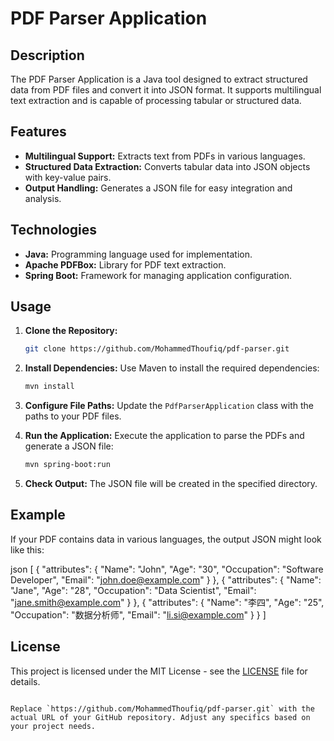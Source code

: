 # PDF Parser Application

## Description

The PDF Parser Application is a Java tool designed to extract structured data from PDF files and convert it into JSON format. It supports multilingual text extraction and is capable of processing tabular or structured data.

## Features

- **Multilingual Support:** Extracts text from PDFs in various languages.
- **Structured Data Extraction:** Converts tabular data into JSON objects with key-value pairs.
- **Output Handling:** Generates a JSON file for easy integration and analysis.

## Technologies

- **Java:** Programming language used for implementation.
- **Apache PDFBox:** Library for PDF text extraction.
- **Spring Boot:** Framework for managing application configuration.

## Usage

1. **Clone the Repository:**
   ```bash
   git clone https://github.com/MohammedThoufiq/pdf-parser.git
   ```

2. **Install Dependencies:**
   Use Maven to install the required dependencies:
   ```bash
   mvn install
   ```

3. **Configure File Paths:**
   Update the `PdfParserApplication` class with the paths to your PDF files.

4. **Run the Application:**
   Execute the application to parse the PDFs and generate a JSON file:
   ```bash
   mvn spring-boot:run
   ```

5. **Check Output:**
   The JSON file will be created in the specified directory.

## Example

If your PDF contains data in various languages, the output JSON might look like this:

json
[
  {
     "attributes": {
      "Name": "John",
      "Age": "30",
      "Occupation": "Software Developer",
      "Email": "john.doe@example.com"
    }
  },
  {
    "attributes": {
      "Name": "Jane",
      "Age": "28",
      "Occupation": "Data Scientist",
      "Email": "jane.smith@example.com"
    }
  },
  {
    "attributes": {
      "Name": "李四",
      "Age": "25",
      "Occupation": "数据分析师",
      "Email": "li.si@example.com"
    }
  }
]

## License

This project is licensed under the MIT License - see the [LICENSE](LICENSE) file for details.
```

Replace `https://github.com/MohammedThoufiq/pdf-parser.git` with the actual URL of your GitHub repository. Adjust any specifics based on your project needs.
